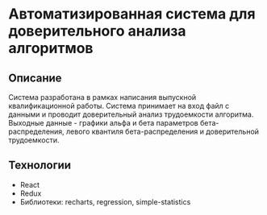 # Автоматизированная система для доверительного анализа алгоритмов

## Описание
Система разработана в рамках написания выпускной квалификационной работы. Система принимает на вход файл с данными и проводит доверительный анализ трудоемкости алгоритма. Выходные данные - графики альфа и бета параметров бета-распределения, левого квантиля бета-распределения и доверительной трудоемкости.

## Технологии
* React
* Redux
* Библиотеки: recharts, regression, simple-statistics